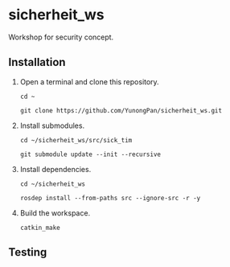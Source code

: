 # sicherheit_ws
Workshop for  security concept.

## Installation
1. Open a terminal and clone this repository.  
  
	`cd ~`  
  
	`git clone https://github.com/YunongPan/sicherheit_ws.git`  
  
2. Install submodules.  
  
	`cd ~/sicherheit_ws/src/sick_tim`  
  
	`git submodule update --init --recursive`  
  
3. Install dependencies.  
  
	`cd ~/sicherheit_ws`  
  
	`rosdep install --from-paths src --ignore-src -r -y`  
  
4. Build the workspace.  
  
	`catkin_make`  
  
## Testing

